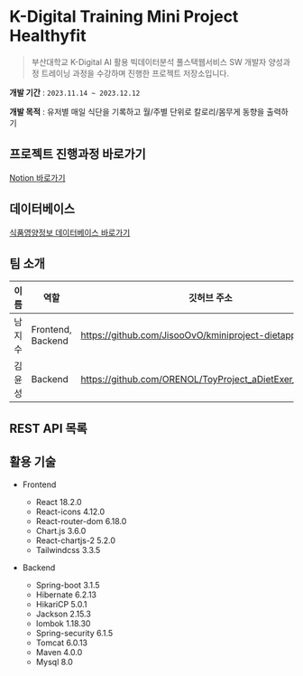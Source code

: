 # K-Digital Training Mini Project Healthyfit
>부산대학교 K-Digital AI 활용 빅데이터분석 풀스택웹서비스 SW 개발자 양성과정 
>트레이닝 과정을 수강하며 진행한 프로젝트 저장소입니다.

**개발 기간** : `2023.11.14 ~ 2023.12.12`

**개발 목적** : 유저별 매일 식단을 기록하고 월/주별 단위로 칼로리/몸무게 동향을 출력하기 

## 프로젝트 진행과정 바로가기

[Notion 바로가기](https://www.notion.so/kminiproject-healthyfit/Healthyfit-88fa67f6947c42cfb44add1140190f58#a22288793b354910b487d77fb7e52f9d)


## 데이터베이스

[식품영양정보 데이터베이스 바로가기](https://various.foodsafetykorea.go.kr/nutrient/)

## 팀 소개

|이름|역할|깃허브 주소|
|---|---|---|
|남지수|Frontend, Backend|https://github.com/JisooOvO/kminiproject-dietapp|
|김윤성|Backend|https://github.com/ORENOL/ToyProject_aDietExer_BACKEND|


## REST API 목록




## 활용 기술

- Frontend
    - React 18.2.0
    - React-icons 4.12.0
    - React-router-dom 6.18.0
    - Chart.js 3.6.0
    - React-chartjs-2 5.2.0
    - Tailwindcss 3.3.5

- Backend
    - Spring-boot 3.1.5
    - Hibernate 6.2.13
    - HikariCP 5.0.1
    - Jackson 2.15.3
    - lombok 1.18.30
    - Spring-security 6.1.5
    - Tomcat 6.0.13
    - Maven 4.0.0
    - Mysql 8.0